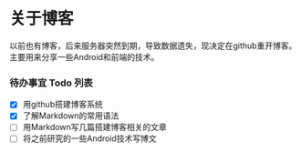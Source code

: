 # 关于博客
以前也有博客，后来服务器突然到期，导致数据遗失，现决定在github重开博客。 主要用来分享一些Android和前端的技术。

### 待办事宜 Todo 列表
- [x] 用github搭建博客系统
- [x] 了解Markdown的常用语法
- [ ] 用Markdown写几篇搭建博客相关的文章
- [ ] 将之前研究的一些Android技术写博文